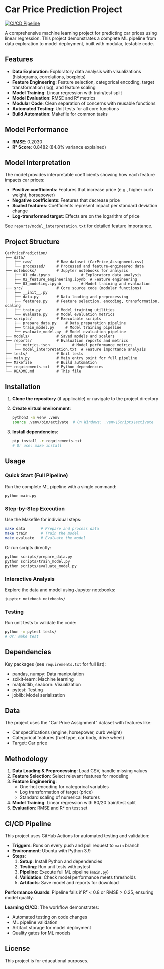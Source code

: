 # Car Price Prediction Project

[![CI/CD Pipeline](https://github.com/miraccanince/machineLearning/actions/workflows/ci-cd.yml/badge.svg)](https://github.com/miraccanince/machineLearning/actions/workflows/ci-cd.yml)

A comprehensive machine learning project for predicting car prices using linear regression. This project demonstrates a complete ML pipeline from data exploration to model deployment, built with modular, testable code.

## Features

- **Data Exploration**: Exploratory data analysis with visualizations (histograms, correlations, boxplots)
- **Feature Engineering**: Feature selection, categorical encoding, target transformation (log), and feature scaling
- **Model Training**: Linear regression with train/test split
- **Model Evaluation**: RMSE and R² metrics
- **Modular Code**: Clean separation of concerns with reusable functions
- **Automated Testing**: Unit tests for all core functions
- **Build Automation**: Makefile for common tasks

## Model Performance

- **RMSE**: 0.2030
- **R² Score**: 0.8482 (84.8% variance explained)

## Model Interpretation

The model provides interpretable coefficients showing how each feature impacts car prices:

- **Positive coefficients**: Features that increase price (e.g., higher curb weight, horsepower)
- **Negative coefficients**: Features that decrease price
- **Scaled features**: Coefficients represent impact per standard deviation change
- **Log-transformed target**: Effects are on the logarithm of price

See `reports/model_interpretation.txt` for detailed feature importance.

## Project Structure

```
CarPricePrediction/
├── data/
│   ├── raw/           # Raw dataset (CarPrice_Assignment.csv)
│   └── processed/     # Processed and feature-engineered data
├── notebooks/         # Jupyter notebooks for analysis
│   ├── 01_eda.ipynb              # Exploratory data analysis
│   ├── 02_feature_engineering.ipynb  # Feature engineering
│   └── 03_modeling.ipynb         # Model training and evaluation
├── src/               # Core source code (modular functions)
│   ├── __init__.py
│   ├── data.py        # Data loading and preprocessing
│   ├── features.py    # Feature selection, encoding, transformation, scaling
│   ├── train.py       # Model training utilities
│   └── evaluate.py    # Model evaluation metrics
├── scripts/           # Executable scripts
│   ├── prepare_data.py    # Data preparation pipeline
│   ├── train_model.py     # Model training pipeline
│   └── evaluate_model.py  # Model evaluation pipeline
├── models/            # Saved models and scalers
├── reports/           # Evaluation reports and metrics
│   ├── metrics.json          # Model performance metrics
│   └── model_interpretation.txt  # Feature importance analysis
├── tests/             # Unit tests
├── main.py            # Main entry point for full pipeline
├── Makefile           # Build automation
├── requirements.txt   # Python dependencies
└── README.md          # This file
```

## Installation

1. **Clone the repository** (if applicable) or navigate to the project directory

2. **Create virtual environment**:
   ```bash
   python3 -m venv .venv
   source .venv/bin/activate  # On Windows: .venv\Scripts\activate
   ```

3. **Install dependencies**:
   ```bash
   pip install -r requirements.txt
   # Or use: make install
   ```

## Usage

### Quick Start (Full Pipeline)
Run the complete ML pipeline with a single command:
```bash
python main.py
```

### Step-by-Step Execution
Use the Makefile for individual steps:
```bash
make data       # Prepare and process data
make train      # Train the model
make evaluate   # Evaluate the model
```

Or run scripts directly:
```bash
python scripts/prepare_data.py
python scripts/train_model.py
python scripts/evaluate_model.py
```

### Interactive Analysis
Explore the data and model using Jupyter notebooks:
```bash
jupyter notebook notebooks/
```

### Testing
Run unit tests to validate the code:
```bash
python -m pytest tests/
# Or: make test
```

## Dependencies

Key packages (see `requirements.txt` for full list):
- pandas, numpy: Data manipulation
- scikit-learn: Machine learning
- matplotlib, seaborn: Visualization
- pytest: Testing
- joblib: Model serialization

## Data

The project uses the "Car Price Assignment" dataset with features like:
- Car specifications (engine, horsepower, curb weight)
- Categorical features (fuel type, car body, drive wheel)
- Target: Car price

## Methodology

1. **Data Loading & Preprocessing**: Load CSV, handle missing values
2. **Feature Selection**: Select relevant features for modeling
3. **Feature Engineering**:
   - One-hot encoding for categorical variables
   - Log transformation of target (price)
   - Standard scaling of numerical features
4. **Model Training**: Linear regression with 80/20 train/test split
5. **Evaluation**: RMSE and R² on test set

## CI/CD Pipeline

This project uses GitHub Actions for automated testing and validation:

- **Triggers**: Runs on every push and pull request to `main` branch
- **Environment**: Ubuntu with Python 3.9
- **Steps**:
  1. **Setup**: Install Python and dependencies
  2. **Testing**: Run unit tests with pytest
  3. **Pipeline**: Execute full ML pipeline (`main.py`)
  4. **Validation**: Check model performance meets thresholds
  5. **Artifacts**: Save model and reports for download

**Performance Guards**: Pipeline fails if R² < 0.8 or RMSE > 0.25, ensuring model quality.

**Learning CI/CD**: The workflow demonstrates:
- Automated testing on code changes
- ML pipeline validation
- Artifact storage for model deployment
- Quality gates for ML models

## License

This project is for educational purposes.